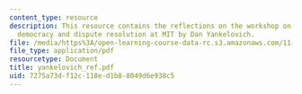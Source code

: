 ```yaml
---
content_type: resource
description: This resource contains the reflections on the workshop on deliberative
  democracy and dispute resolution at MIT by Dan Yankelovich.
file: /media/https%3A/open-learning-course-data-rc.s3.amazonaws.com/11-969-workshop-on-deliberative-democracy-and-dispute-resolution-summer-2005/7275a73df12c118ed1b88049d6e938c5_yankelovich_ref.pdf
file_type: application/pdf
resourcetype: Document
title: yankelovich_ref.pdf
uid: 7275a73d-f12c-118e-d1b8-8049d6e938c5
---
```

